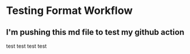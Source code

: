 # Testing Format Workflow 

## I'm pushing this md file to test my github action 

test test test test